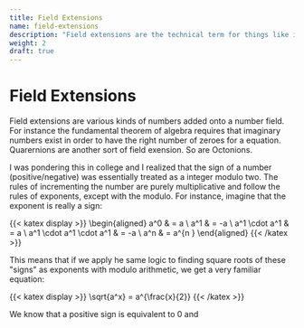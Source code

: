 ```yaml
---
title: Field Extensions
name: field-extensions
description: "Field extensions are the technical term for things like imaginary numbers. There's quarternions, octonions, and another set of objects I found in college."
weight: 2
draft: true
---
```


# Field Extensions

Field extensions are various kinds of numbers added onto a number field. For instance the fundamental theorem of algebra requires that imaginary numbers exist in order to have the right number of zeroes for a equation. Quarernions are another sort of field exension. So are Octonions.

I was pondering this in college and I realized that the sign of a number (positive/negative) was essentially treated as a integer modulo two. The rules of incrementing the number are purely multiplicative and follow the rules of exponents, except with the modulo. For instance, imagine that the exponent is really a sign:

{{< katex display >}}
\begin{aligned}
  a^0 & = a \\
  a^1 & = -a \\
  a^1 \cdot a^1 & = a \\
  a^1 \cdot a^1 \cdot a^1 & = -a \\
  a^n & = a^{n \}
\end{aligned}
{{< /katex >}}

This means that if we apply he same logic to finding square roots of these "signs" as exponents with modulo arithmetic, we get a very familiar equation:

{{< katex display >}}
\sqrt{a^x} = a^{\frac{x}{2}}
{{< /katex >}}

We know that a positive sign is equivalent to 0 and 
